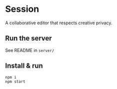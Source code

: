 # Session

A collaborative editor that respects creative privacy.

## Run the server 

See README in `server/`

## Install & run

```
npm i
npm start
```
